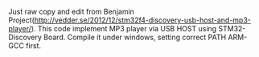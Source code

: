 Just raw copy and edit from Benjamin Project(http://vedder.se/2012/12/stm32f4-discovery-usb-host-and-mp3-player/).
This code implement MP3 player via USB HOST using STM32-Discovery Board. 
Compile it under windows, setting correct PATH ARM-GCC first.